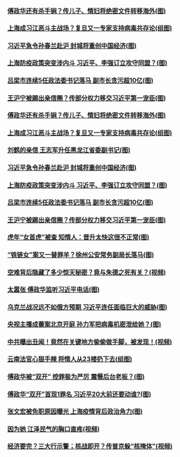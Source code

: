 #### [傅政华还有杀手锏？传儿子、情妇将绝密文件转移海外(图)](../pages/p2/1002508.md) 
#### [上海成习江恶斗主战场？复旦又一专家支持病毒共存论(组图)](../pages/p2/1002477.md) 
#### [习近平急令孙春兰赴沪 封城将重创中国经济(图)](../pages/p2/1002478.md) 
#### [上海防疫政策突变涉内斗 习近平、李强订立攻守同盟？(图)](../pages/p2/1002391.md) 
#### [吕梁市连续5任政法委书记落马 副市长贪污超10亿(图)](../pages/p2/1002400.md) 
#### [王沪宁被踢出亲信圈？传部分权力移交习近平第一宠臣(图)](../pages/p2/1002284.md) 
#### [傅政华还有杀手锏？传儿子、情妇将绝密文件转移海外(图)](../pages/p2/1002508.md) 
#### [上海成习江恶斗主战场？复旦又一专家支持病毒共存论(组图)](../pages/p2/1002477.md) 
#### [刘鹤的亲信 王志军升任黑龙江省委副书记(图)](../pages/p2/1002485.md) 
#### [习近平急令孙春兰赴沪 封城将重创中国经济(图)](../pages/p2/1002478.md) 
#### [上海防疫政策突变涉内斗 习近平、李强订立攻守同盟？(图)](../pages/p2/1002391.md) 
#### [吕梁市连续5任政法委书记落马 副市长贪污超10亿(图)](../pages/p2/1002400.md) 
#### [王沪宁被踢出亲信圈？传部分权力移交习近平第一宠臣(图)](../pages/p2/1002284.md) 
#### [虎年“女首虎”被查 知情人：晋升太快这很不正常(图)](../pages/p2/1002378.md) 
#### [“铁链女”案又一替罪羊？徐州公安常务副局长落马(图)](../pages/p2/1002314.md) 
#### [空难背后隐藏了多少惊天秘密？竟与朱德之死有关？(视频)](../pages/p2/1002326.md) 
#### [太嚣张 傅政华监听习近平电话(图)](../pages/p2/1002289.md) 
#### [乌克兰战况远不如俄方预期 习近平连任面临巨大的威胁(图)](../pages/p2/1002294.md) 
#### [央视主播成蕾案北京开庭 孙力军把病毒机密泄给她？(图)](../pages/p2/1002215.md) 
#### [中共曝出丑闻！竟然在关键地方偷偷做手脚，被发现！(视频)](../pages/p2/1002247.md) 
#### [云南法官心狠手辣 将情人从23楼扔下去(组图)](../pages/p2/1002225.md) 
#### [傅政华被“双开” 控罪极为严厉 震慑后台老板？(图)](../pages/p2/1002213.md) 
#### [傅政华“双开”首现1罪名 习近平20大前还要动谁?(图)](../pages/p2/1002194.md) 
#### [张文宏被免职原因曝光 上海疫情背后政治角力(图)](../pages/p2/1002139.md) 
#### [因为她 江泽民气的胸口直疼(视频)](../pages/p2/1002158.md) 
#### [经济要完？三大行示警；核战即开？传普京躲“核掩体”(视频)](../pages/p2/1002147.md) 
